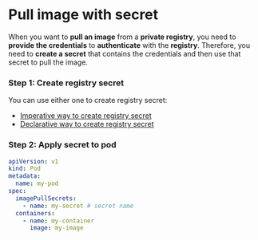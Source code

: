 # Pull image with secret

When you want to **pull an image** from a **private registry**, you need to **provide the credentials** to **authenticate** with the **registry**. Therefore, you need to **create a secret** that contains the credentials and then use that secret to pull the image.

### Step 1: Create registry secret

You can use either one to create registry secret:

- [Imperative way to create registry secret](../env-and-secrets-setup/#imperative_1)
- [Declarative way to create registry secret](../env-and-secrets-setup/#docker-config)

### Step 2: Apply secret to pod

```yaml title="pod.yaml"
apiVersion: v1
kind: Pod
metadata:
  name: my-pod
spec:
  imagePullSecrets:
    - name: my-secret # secret name
  containers:
    - name: my-container
      image: my-image
```
